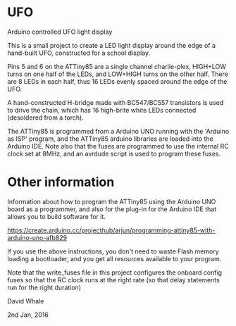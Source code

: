 # UFO
Arduino controlled UFO light display

This is a small project to create a LED light display around the edge of a hand-built
UFO, constructed for a school display.


Pins 5 and 6 on the ATTiny85 are a single channel charlie-plex, HIGH+LOW turns on one half
of the LEDs, and LOW+HIGH turns on the other half. There are 8 LEDs in each half, thus
16 LEDs evenly spaced around the edge of the UFO.


A hand-constructed H-bridge made with BC547/BC557 transistors is used to drive the chain,
which has 16 high-brite white LEDs connected (desoldered from a torch).


The ATTiny85 is programmed from a Arduino UNO running with the 'Arduino as ISP' program,
and the ATTiny85 arduino libraries are loaded into the Arduino IDE. Note also that
the fuses are programmed to use the internal RC clock set at 8MHz, and an avrdude
script is used to program these fuses.

# Other information

Information about how to program the ATTiny85 using the Arduino UNO board as a programmer,
and also for the plug-in for the Arduino IDE that allows you to build software for it.

https://create.arduino.cc/projecthub/arjun/programming-attiny85-with-arduino-uno-afb829

If you use the above instructions, you don't need to waste Flash memory loading a
bootloader, and you get all resources available to your program.

Note that the write_fuses file in this project configures the onboard config fuses
so that the RC clock runs at the right rate (so that delay statements run for the
right duration)



David Whale

2nd Jan, 2016


